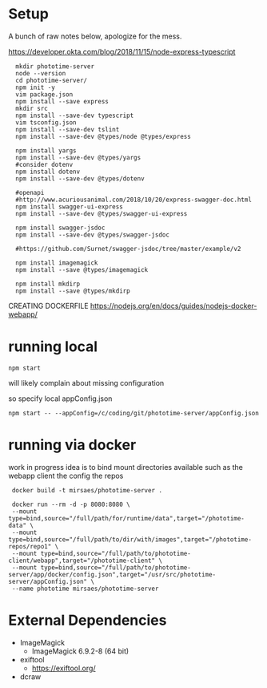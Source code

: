 # Setup

A bunch of raw notes below, apologize for the mess.

https://developer.okta.com/blog/2018/11/15/node-express-typescript

```
  mkdir phototime-server
  node --version
  cd phototime-server/
  npm init -y
  vim package.json
  npm install --save express
  mkdir src
  npm install --save-dev typescript
  vim tsconfig.json
  npm install --save-dev tslint
  npm install --save-dev @types/node @types/express
```
```
  npm install yargs
  npm install --save-dev @types/yargs
  #consider dotenv
  npm install dotenv
  npm install --save-dev @types/dotenv
```

```
  #openapi
  #http://www.acuriousanimal.com/2018/10/20/express-swagger-doc.html
  npm install swagger-ui-express
  npm install --save-dev @types/swagger-ui-express

  npm install swagger-jsdoc
  npm install --save-dev @types/swagger-jsdoc

  #https://github.com/Surnet/swagger-jsdoc/tree/master/example/v2
```

```
  npm install imagemagick
  npm install --save @types/imagemagick

  npm install mkdirp
  npm install --save @types/mkdirp
```

CREATING DOCKERFILE
https://nodejs.org/en/docs/guides/nodejs-docker-webapp/


# running local

`npm start`

will likely complain about missing configuration

so specify local appConfig.json

`npm start -- --appConfig=/c/coding/git/phototime-server/appConfig.json`

# running via docker

work in progress
idea is to bind mount directories available such as
the webapp client
the config
the repos

```
 docker build -t mirsaes/phototime-server .
 
 docker run --rm -d -p 8080:8080 \
 --mount type=bind,source="/full/path/for/runtime/data",target="/phototime-data" \
 --mount type=bind,source="/full/path/to/dir/with/images",target="/phototime-repos/repo1" \
 --mount type=bind,source="/full/path/to/phototime-client/webapp",target="/phototime-client" \
 --mount type=bind,source="/full/path/to/phototime-server/app/docker/config.json",target="/usr/src/phototime-server/appConfig.json" \
 --name phototime mirsaes/phototime-server
```

# External Dependencies
* ImageMagick
  * ImageMagick 6.9.2-8 (64 bit)
* exiftool
  * https://exiftool.org/
* dcraw

